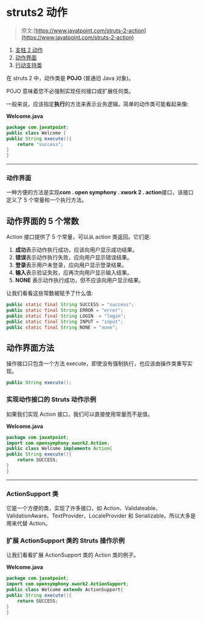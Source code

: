 # struts2 动作

> 原文:[https://www.javatpoint.com/struts-2-action](https://www.javatpoint.com/struts-2-action)

1.  [支柱 2 动作](#)
2.  [动作界面](#)
3.  [行动支持类](#)

在 struts 2 中，动作类是 **POJO** (普通旧 Java 对象)。

POJO 意味着您不必强制实现任何接口或扩展任何类。

一般来说，应该指定**执行**的方法来表示业务逻辑。简单的动作类可能看起来像:

**Welcome.java**

```java
package com.javatpoint;
public class Welcome {
public String execute(){
	return "success";
}
}

```

* * *

### 动作界面

一种方便的方法是实现**com . open symphony . xwork 2 . action**接口，该接口定义了 5 个常量和一个执行方法。

## 动作界面的 5 个常数

Action 接口提供了 5 个常量，可以从 action 类返回。它们是:

1.  **成功**表示动作执行成功，应该向用户显示成功结果。
2.  **错误**表示动作执行失败，应向用户显示错误结果。
3.  **登录**表示用户未登录，应向用户显示登录结果。
4.  **输入**表示验证失败，应再次向用户显示输入结果。
5.  **NONE** 表示动作执行成功，但不应该向用户显示结果。

让我们看看这些常数被赋予了什么值:

```java
public static final String SUCCESS = "success";
public static final String ERROR = "error";
public static final String LOGIN  = "login";
public static final String INPUT = "input";
public static final String NONE = "none";

```

## 动作界面方法

操作接口只包含一个方法 execute，即使没有强制执行，也应该由操作类重写实现。

```java
public String execute();

```

### 实现动作接口的 Struts 动作示例

如果我们实现 Action 接口，我们可以直接使用常量而不是值。

**Welcome.java**

```java
package com.javatpoint;
import com.opensymphony.xwork2.Action;
public class Welcome implements Action{
public String execute(){
	return SUCCESS;
}
}

```

* * *

### ActionSupport 类

它是一个方便的类，实现了许多接口，如 Action、Validateable、ValidationAware、TextProvider、LocaleProvider 和 Serializable。所以大多是用来代替 Action。

### 扩展 ActionSupport 类的 Struts 操作示例

让我们看看扩展 ActionSupport 类的 Action 类的例子。

**Welcome.java**

```java
package com.javatpoint;
import com.opensymphony.xwork2.ActionSupport;
public class Welcome extends ActionSupport{
public String execute(){
	return SUCCESS;
}
}

```